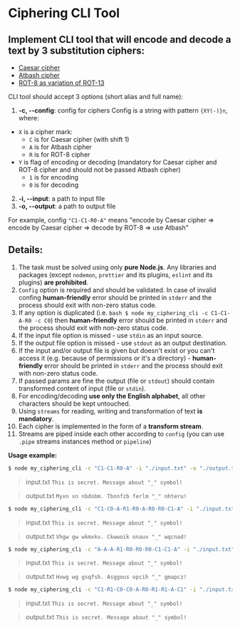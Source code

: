 # Ciphering CLI Tool

## Implement CLI tool that will encode and decode a text by 3 substitution ciphers:
* [Caesar cipher](https://en.wikipedia.org/wiki/Caesar_cipher)
* [Atbash cipher](https://en.wikipedia.org/wiki/Atbash)
* [ROT-8 as variation of ROT-13](https://en.wikipedia.org/wiki/ROT13)

CLI tool should accept 3 options (short alias and full name):

1.  **-c, --config**: config for ciphers
Config is a string with pattern `{XY(-)}n`, where:
  * `X` is a cipher mark:
    * `C` is for Caesar cipher (with shift 1)
    * `A` is for Atbash cipher
    * `R` is for ROT-8 cipher
  * `Y` is flag of encoding or decoding (mandatory for Caesar cipher and ROT-8 cipher and should not be passed Atbash cipher)
    * `1` is for encoding
    * `0` is for decoding
2.  **-i, --input**: a path to input file
3.  **-o, --output**: a path to output file

For example, config `"C1-C1-R0-A"` means "encode by Caesar cipher => encode by Caesar cipher => decode by ROT-8 => use Atbash"

## Details:

1. The task must be solved using only **pure Node.js**. Any libraries and packages (except `nodemon`, `prettier` and its plugins, `eslint` and its plugins) **are prohibited**.
2. `Config` option is required and should be validated. In case of invalid confing **human-friendly** error should be printed in `stderr` and the process should exit with non-zero status code.
3. If any option is duplicated (i.e. `bash $ node my_ciphering_cli -c C1-C1-A-R0 -c C0`) then **human-friendly** error should be printed in `stderr` and the process should exit with non-zero status code.
4. If the input file option is missed - use `stdin` as an input source.
5. If the output file option is missed - use `stdout` as an output destination.
6. If the input and/or output file is given but doesn't exist or you can't access it (e.g. because of permissions or it's a directory) - **human-friendly** error should be printed in `stderr` and the process should exit with non-zero status code.
7. If passed params are fine the output (file or `stdout`) should contain transformed content of input (file or `stdin`).
8. For encoding/decoding **use only the English alphabet**, all other characters should be kept untouched.
9. Using `streams` for reading, writing and transformation of text **is mandatory**.
10. Each cipher is implemented in the form of a **transform stream**.
11. Streams are piped inside each other according to `config` (you can use `.pipe` streams instances method or `pipeline`)

**Usage example:**  

```bash
$ node my_ciphering_cli -c "C1-C1-R0-A" -i "./input.txt" -o "./output.txt"
```

> input.txt
> `This is secret. Message about "_" symbol!`

> output.txt
> `Myxn xn nbdobm. Tbnnfzb ferlm "_" nhteru!`

```bash
$ node my_ciphering_cli -c "C1-C0-A-R1-R0-A-R0-R0-C1-A" -i "./input.txt" -o "./output.txt"
```

> input.txt
> `This is secret. Message about "_" symbol!`

> output.txt
> `Vhgw gw wkmxkv. Ckwwoik onauv "_" wqcnad!`

```bash
$ node my_ciphering_cli -c "A-A-A-R1-R0-R0-R0-C1-C1-A" -i "./input.txt" -o "./output.txt"
```

> input.txt
> `This is secret. Message about "_" symbol!`

> output.txt
> `Hvwg wg gsqfsh. Asggous opcih "_" gmapcz!`

```bash
$ node my_ciphering_cli -c "C1-R1-C0-C0-A-R0-R1-R1-A-C1" -i "./input.txt" -o "./output.txt"
```

> input.txt
> `This is secret. Message about "_" symbol!`

> output.txt
> `This is secret. Message about "_" symbol!`
